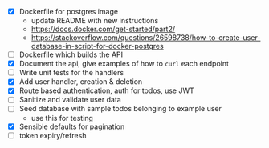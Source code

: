 - [x] Dockerfile for postgres image
    + update README with new instructions
    + https://docs.docker.com/get-started/part2/
    + https://stackoverflow.com/questions/26598738/how-to-create-user-database-in-script-for-docker-postgres
- [ ] Dockerfile which builds the API
- [x] Document the api, give examples of how to `curl` each endpoint
- [ ] Write unit tests for the handlers
- [x] Add user handler, creation & deletion
- [x] Route based authentication, auth for todos, use JWT
- [ ] Sanitize and validate user data
- [ ] Seed database with sample todos belonging to example user
    + use this for testing
- [x] Sensible defaults for pagination 
- [ ]  token expiry/refresh
